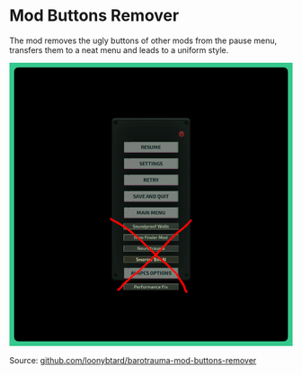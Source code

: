 # Mod Buttons Remover

The mod removes the ugly buttons of other mods from the pause menu, transfers them to a neat menu and leads to a uniform style.

![mod icon](./cover.png)

Source: [github.com/loonybtard/barotrauma-mod-buttons-remover](https://github.com/loonybtard/barotrauma-mod-buttons-remover)